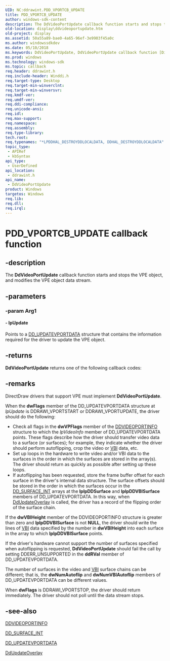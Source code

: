 ```yaml
---
UID: NC:ddrawint.PDD_VPORTCB_UPDATE
title: PDD_VPORTCB_UPDATE
author: windows-sdk-content
description: The DdVideoPortUpdate callback function starts and stops the VPE object, and modifies the VPE object data stream.
old-location: display\ddvideoportupdate.htm
old-project: display
ms.assetid: 50a55a89-bae0-4a65-96ef-3e9903f45a0c
ms.author: windowssdkdev
ms.date: 05/10/2018
ms.keywords: DdVideoPortUpdate, DdVideoPortUpdate callback function [Display Devices], PDD_VPORTCB_UPDATE, PDD_VPORTCB_UPDATE callback, ddfncs_fd19067f-3bed-443f-a11f-78b740d9e34b.xml, ddrawint/DdVideoPortUpdate, display.ddvideoportupdate
ms.prod: windows
ms.technology: windows-sdk
ms.topic: callback
req.header: ddrawint.h
req.include-header: Winddi.h
req.target-type: Desktop
req.target-min-winverclnt: 
req.target-min-winversvr: 
req.kmdf-ver: 
req.umdf-ver: 
req.ddi-compliance: 
req.unicode-ansi: 
req.idl: 
req.max-support: 
req.namespace: 
req.assembly: 
req.type-library: 
tech.root: 
req.typenames: "*LPDDHAL_DESTROYDDLOCALDATA, DDHAL_DESTROYDDLOCALDATA"
topic_type:
 - APIRef
 - kbSyntax
api_type:
 - UserDefined
api_location:
 - ddrawint.h
api_name:
 - DdVideoPortUpdate
product: Windows
targetos: Windows
req.lib: 
req.dll: 
req.irql: 
---
```


# PDD_VPORTCB_UPDATE callback function


## -description


The <b>DdVideoPortUpdate</b> callback function starts and stops the VPE object, and modifies the VPE object data stream.


## -parameters




### -param Arg1








#### - lpUpdate

Points to a <a href="https://msdn.microsoft.com/library/windows/hardware/ff551756">DD_UPDATEVPORTDATA</a> structure that contains the information required for the driver to update the VPE object.


## -returns



<b>DdVideoPortUpdate</b> returns one of the following callback codes:




## -remarks



DirectDraw drivers that support VPE must implement <b>DdVideoPortUpdate</b>.

When the <b>dwFlags</b> member of the DD_UPDATEVPORTDATA structure at <i>lpUpdate</i> is DDRAWI_VPORTSTART or DDRAWI_VPORTUPDATE, the driver should do the following:

<ul>
<li>
Check all flags in the <b>dwVPFlags</b> member of the <a href="https://msdn.microsoft.com/library/windows/hardware/ff550447">DDVIDEOPORTINFO</a> structure to which the <i>lpVideoInfo</i> member of DD_UPDATEVPORTDATA points. These flags describe how the driver should transfer video data to a surface (or surfaces); for example, they indicate whether the driver should perform autoflipping, crop the video or <a href="https://msdn.microsoft.com/a1de1905-09f3-4689-ace9-06690a1f930a">VBI</a> data, etc.

</li>
<li>
Set up loops in the hardware to write video and/or VBI data to the surfaces in the order in which the surfaces are stored in the array(s). The driver should return as quickly as possible after setting up these loops.

</li>
<li>
If autoflipping has been requested, store the frame buffer offset for each surface in the driver's internal data structure. The surface offsets should be stored in the order in which the surfaces occur in the <a href="https://msdn.microsoft.com/library/windows/hardware/ff551730">DD_SURFACE_INT</a> arrays at the <b>lplpDDSurface</b> and <b>lplpDDVBISurface</b> members of DD_UPDATEVPORTDATA. In this way, when <a href="https://msdn.microsoft.com/e86b3b75-319a-4817-bcb1-59580c855ef9">DdUpdateOverlay</a> is called, the driver has a record of the flipping order of the surface chain.

</li>
</ul>
If the <b>dwVBIHeight</b> member of the DDVIDEOPORTINFO structure is greater than zero and <b>lplpDDVBISurface</b> is not <b>NULL</b>, the driver should write the lines of <a href="https://msdn.microsoft.com/a1de1905-09f3-4689-ace9-06690a1f930a">VBI</a> data specified by the number in <b>dwVBIHeight</b> into each surface in the array to which <b>lplpDDVBISurface</b> points.

If the driver's hardware cannot support the number of surfaces specified when autoflipping is requested, <b>DdVideoPortUpdate</b> should fail the call by setting DDERR_UNSUPPORTED in the <b>ddRVal</b> member of DD_UPDATEVPORTDATA.

The number of surfaces in the video and <a href="https://msdn.microsoft.com/a1de1905-09f3-4689-ace9-06690a1f930a">VBI</a> surface chains can be different; that is, the <b>dwNumAutoflip</b> and <b>dwNumVBIAutoflip</b> members of DD_UPDATEVPORTDATA can be different values.

When <b>dwFlags</b> is DDRAWI_VPORTSTOP, the driver should return immediately. The driver should not poll until the data stream stops.




## -see-also




<a href="https://msdn.microsoft.com/library/windows/hardware/ff550447">DDVIDEOPORTINFO</a>



<a href="https://msdn.microsoft.com/library/windows/hardware/ff551730">DD_SURFACE_INT</a>



<a href="https://msdn.microsoft.com/library/windows/hardware/ff551756">DD_UPDATEVPORTDATA</a>



<a href="https://msdn.microsoft.com/e86b3b75-319a-4817-bcb1-59580c855ef9">DdUpdateOverlay</a>
 

 

